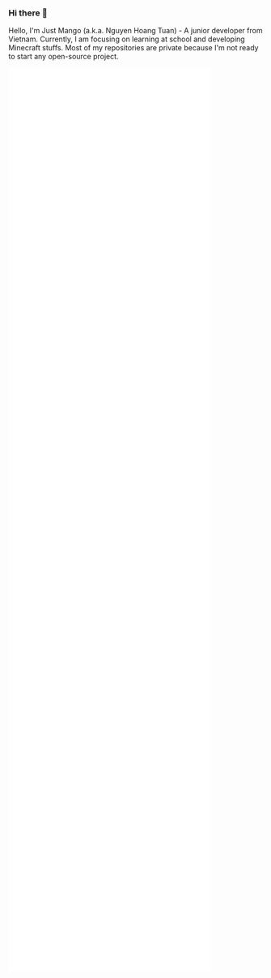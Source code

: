 ### Hi there 👋

Hello, I'm Just Mango (a.k.a. Nguyen Hoang Tuan) - A junior developer from Vietnam. Currently, I am focusing on learning at school and developing Minecraft stuffs. Most of my repositories are private because I'm not ready to start any open-source project.  

<img align="left" width="400" alt="🦑" src="metrics.github.svg">
<img align="left" width="400" alt="🦑" src="metrics.personal.svg">